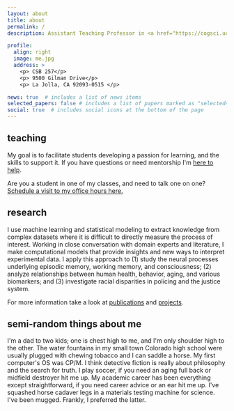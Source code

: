 ```yaml
---
layout: about
title: about
permalink: /
description: Assistant Teaching Professor in <a href="https://cogsci.ucsd.edu">Cognitive Science</a> @ <a href="https://ucsd.edu">UC San Diego</a>

profile:
  align: right
  image: me.jpg
  address: >
    <p> CSB 257</p>
    <p> 9500 Gilman Drive</p>
    <p> La Jolla, CA 92093-0515 </p>

news: true  # includes a list of news items
selected_papers: false # includes a list of papers marked as "selected={true}"
social: true  # includes social icons at the bottom of the page
---
```


## teaching
My goal is to facilitate students developing a
passion for learning, and the skills to support it.
If you have
questions or need mentorship I'm
[here to help](mailto:jfleischer@ucsd.edu).


Are you a student in one of my classes, and need to talk one on one? [Schedule a visit to my office hours here.](https://calendar.google.com/calendar/selfsched?sstoken=UUFzQ2RXR3dOVnZwfGRlZmF1bHR8Nzg4NGE1Yzc1NmM0NGJlNzUyZmNjMzgxNGUzYWQ1NzM)


## research
I use machine learning and statistical modeling to extract knowledge from complex datasets where it is difficult to directly measure the process of interest. Working in close conversation with domain experts and literature, I make computational models that provide insights and new ways to interpret experimental data. I apply this approach to (1) study the neural processes underlying episodic memory, working memory, and consciousness; (2) analyze relationships between human health, behavior, aging, and various biomarkers; and (3) investigate racial disparities in policing and the justice system.

For more information take a look at [publications](publications/)
and [projects](projects/).


## semi-random things about me
I'm a dad to two kids; one is chest high to me, and I'm only shoulder
high to the other.  The water fountains in my small town Colorado high school were usually plugged
with chewing tobacco and I can saddle a horse.  My first computer's OS was CP/M.  I think detective
fiction is really about philosophy and the search for truth. I play
soccer, if you need an aging full back or midfield destroyer hit me up. My
academic career has been everything except straightforward, if you
need career advice or an ear hit me up.
I've squashed horse cadaver legs in a materials testing machine for
science. I've been mugged. Frankly, I preferred the latter.
